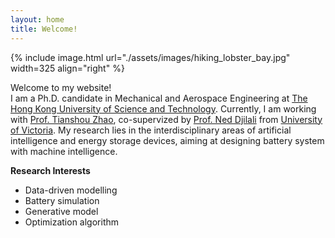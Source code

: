 ```yaml
---
layout: home
title: Welcome!
---
```


{% include image.html url="./assets/images/hiking_lobster_bay.jpg" width=325 align="right" %}

Welcome to my website!  
I am a Ph.D. candidate in Mechanical and Aerospace Engineering at [The Hong Kong University of Science and Technology](https://hkust.edu.hk/home). Currently, I am working with [Prof. Tianshou Zhao](https://facultyprofiles.hkust.edu.hk/profiles.php?profile=tianshou-zhao-metzhao), co-supervized by [Prof. Ned Djilali](https://www.uvic.ca/research/labs/estp/people/researchers/djilali-ned.php) from [University of Victoria](https://www.uvic.ca/). My research lies in the interdisciplinary areas of artificial intelligence and energy storage devices, aiming at designing battery system with machine intelligence. 

**Research Interests**  
 - Data-driven modelling
 - Battery simulation
 - Generative model
 - Optimization algorithm

